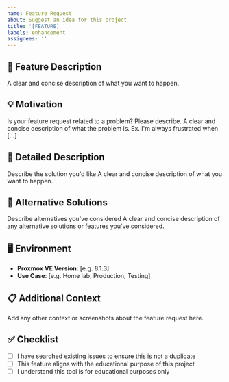 ```yaml
---
name: Feature Request
about: Suggest an idea for this project
title: '[FEATURE] '
labels: enhancement
assignees: ''
---
```


## 🚀 Feature Description

A clear and concise description of what you want to happen.

## 💡 Motivation

Is your feature request related to a problem? Please describe.
A clear and concise description of what the problem is. Ex. I'm always frustrated when [...]

## 📝 Detailed Description

Describe the solution you'd like
A clear and concise description of what you want to happen.

## 🔄 Alternative Solutions

Describe alternatives you've considered
A clear and concise description of any alternative solutions or features you've considered.

## 🖥️ Environment

- __Proxmox VE Version__: [e.g. 8.1.3]
- __Use Case__: [e.g. Home lab, Production, Testing]

## 📋 Additional Context

Add any other context or screenshots about the feature request here.

## ✅ Checklist

- [ ] I have searched existing issues to ensure this is not a duplicate
- [ ] This feature aligns with the educational purpose of this project
- [ ] I understand this tool is for educational purposes only
